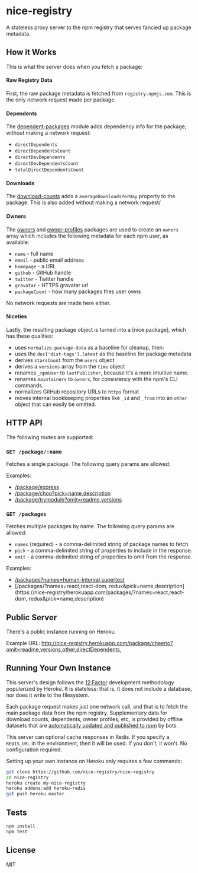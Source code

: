 # nice-registry

A stateless proxy server to the npm registry that serves fancied up package metadata.

## How it Works

This is what the server does when you fetch a package:

#### Raw Registry Data

First, the raw package metadata is fetched from `registry.npmjs.com`. This is
the only network request made per package.

#### Dependents

The [dependent-packages] module adds dependency info for the package, without
making a network request:

- `directDependents`
- `directDependentsCount`
- `directDevDependents`
- `directDevDependentsCount`
- `totalDirectDependentsCount`

#### Downloads

The [download-counts] adds a `averageDownloadsPerDay` property to the package.
This is also added without making a network request/

#### Owners

The [owners] and [owner-profiles] packages are used to create an `owners` array
which includes the following metadata for each npm user, as available:

- `name` - full name
- `email` - public email address
- `homepage` - a URL
- `github` - GitHub handle
- `twitter` - Twitter handle
- `gravatar` - HTTPS gravatar url
- `packageCount` - how many packages thes user owns

No network requests are made here either.

#### Niceties

Lastly, the resulting package object is turned into a [nice package], which has
these qualities:

- uses `normalize-package-data` as a baseline for cleanup, then:
- uses the `doc['dist-tags'].latest` as the baseline for package metadata
- derives `starsCount` from the `users` object
- derives a `versions` array from the `time` object
- renames `_npmUser` to `lastPublisher`, because it's a more intuitive name.
- renames `maintainers` to `owners`, for consistency with the npm's CLI commands.
- normalizes GitHub repository URLs to `https` format
- moves internal bookkeeping properties like `_id` and `_from` into an
  `other` object that can easily be omitted.

## HTTP API

The following routes are supported:

### `GET /package/:name`

Fetches a single package. The following query params are allowed:


Examples:

- [/package/express](https://nice-registry/herokuapp.com/package/express)
- [/package/choo?pick=name,description](https://nice-registry/herokuapp.com/package/express?pick=name,description)
- [/package/trymodule?omit=readme,versions](https://nice-registry/herokuapp.com/package/trymodule?omit=readme,versions
  )


### `GET /packages`

Fetches multiple packages by name. The following query params are allowed:

- `names` (required) - a comma-delimited string of package names to fetch
- `pick` - a comma-delimited string of properties to include in the response.
- `omit` - a comma-delimited string of properties to omit from the response.

Examples:

- [/packages?names=human-interval,supertest](https://nice-registry/herokuapp.com/packages?names=human-interval,supertest)
- [/packages/?names=react,react-dom, redux&pick=name,description](https://nice-registry/herokuapp.com/packages/?names=react,react-dom, redux&pick=name,description)

## Public Server

There's a public instance running on Heroku.

Example URL: http://nice-registry.herokuapp.com/package/cheerio?omit=readme,versions,other,directDependents,

## Running Your Own Instance

This server's design follows the [12 Factor](https://12factor.net/) development
methodology popularized by Heroku. It is stateless: that is, it does not
include a database, nor does it write to the filesystem.

Each package request makes just one network call, and that is to fetch
the main package data from the npm registry. Supplementary data for
download counts, dependents, owner profiles, etc, is provided by offline
datasets that are [automatically updated and published to npm] by bots.

This server can optional cache responses in Redis. If you specify a `REDIS_URL`
in the environment, then it will be used. If you don't, it won't. No
configuration required.

Setting up your own instance on Heroku only requires a few commands:

```sh
git clone https://github.com/nice-registry/nice-registry
cd nice-registry
heroku create my-nice-registry
heroku addons:add heroku-redis
git push heroku master
```

## Tests

```sh
npm install
npm test
```

## License

MIT

[dependent-packages]: https://github.com/nice-registry/dependent-packages
[download-counts]: https://github.com/nice-registry/download-counts
[owners]: https://github.com/nice-registry/owners
[owner-profiles]: https://github.com/nice-registry/owner-profiles
[nice-package]: https://github.com/nice-registry/nice-package
[automatically updated and published to npm]: http://zeke.sikelianos.com/npm-and-github-automation-with-heroku/

